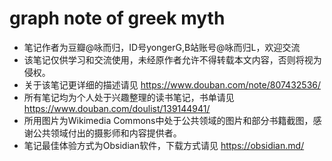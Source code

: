 # graph note of greek myth
- 笔记作者为豆瓣@咏而归，ID号yongerG,B站账号@咏而归L，欢迎交流
- 该笔记仅供学习和交流使用，未经原作者允许不得转载本文内容，否则将视为侵权。
- 关于该笔记更详细的描述请见 https://www.douban.com/note/807432536/ 
- 所有笔记均为个人处于兴趣整理的读书笔记，书单请见 https://www.douban.com/doulist/139144941/
- 所用图片为Wikimedia Commons中处于公共领域的图片和部分书籍截图，感谢公共领域付出的摄影师和内容提供者。
- 笔记最佳体验方式为Obsidian软件，下载方式请见 https://obsidian.md/ 

